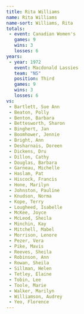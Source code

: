 ```yaml
---
title: Rita Williams
name: Rita Williams
name-sort: Williams, Rita
totals:
 - event: Canadian Women's
   games: 9
   wins: 3
   losses: 6
years:
 - year: 1972
   event: Macdonald Lassies
   team: "NS"
   position: Third
   games: 9
   wins: 3
   losses: 6
vs:
 - Bartlett, Sue Ann
 - Beaton, Polly
 - Benton, Barbara
 - Bettesworth, Sharon
 - Binghert, Jan
 - Boomhower, Jennie
 - Bright, Ann
 - Desharnais, Doreen
 - Dickens, Dru
 - Dillon, Cathy
 - Douglas, Barbara
 - Garneau, Michelle
 - Haslam, Pat
 - Hiscock, Francis
 - Hone, Marilyn
 - Johnston, Pauline
 - Knudson, Norma
 - Kope, Terry
 - Lougheed, Isabelle
 - McKee, Joyce
 - McLeod, Sheila
 - Minchin, Kay
 - Mitchell, Mabel
 - Morrison, Lenore
 - Pezer, Vera
 - Pike, Mavis
 - Reeves, Sheila
 - Robinson, Ann
 - Rowan, Sheila
 - Sillman, Helen
 - Tetley, Elaine
 - Tobin, Lee
 - Toole, Marie
 - Walker, Marilyn
 - Williamson, Audrey
 - Yeo, Florence
---
```

